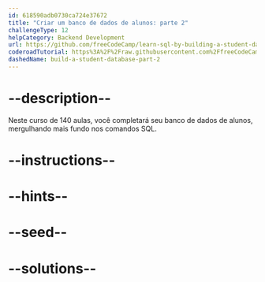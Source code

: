 ```yaml
---
id: 618590adb0730ca724e37672
title: "Criar um banco de dados de alunos: parte 2"
challengeType: 12
helpCategory: Backend Development
url: https://github.com/freeCodeCamp/learn-sql-by-building-a-student-database-part-2
coderoadTutorial: https%3A%2F%2Fraw.githubusercontent.com%2FfreeCodeCamp%2Flearn-sql-by-building-a-student-database-part-2%2Fmain%2Ftutorial.json
dashedName: build-a-student-database-part-2
---
```


# --description--

Neste curso de 140 aulas, você completará seu banco de dados de alunos, mergulhando mais fundo nos comandos SQL.

# --instructions--

# --hints--

# --seed--

# --solutions--
